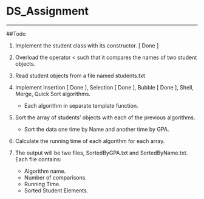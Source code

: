 # DS_Assignment
---
##Todo

1. Implement the student class with its constructor. [ Done ]

2. Overload the operator < such that it compares the names of two student objects.

3. Read student objects from a file named students.txt

4. Implement Insertion [ Done ], Selection [ Done ], Bubble [ Done ], Shell, Merge, Quick Sort algorithms.

   * Each algorithm in separate template function.

5. Sort the array of students’ objects with each of the previous algorithms.
   * Sort the data one time by Name and another time by GPA.

6. Calculate the running time of each algorithm for each array.

7. The output will be two files, SortedByGPA.txt and SortedByName.txt. Each file contains:
   * Algorithm name.
   * Number of comparisons.
   * Running Time.
   * Sorted Student Elements.
